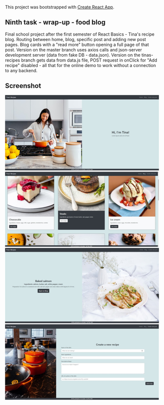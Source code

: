 This project was bootstrapped with [Create React App](https://github.com/facebook/create-react-app).

## Ninth task - wrap-up - food blog

Final school project after the first semester of React Basics - Tina's recipe blog.
Routing between home, blog, specific post and adding new post pages. Blog cards with a "read more" button opening a full page of that post.
Version on the master branch uses axios calls and json-server development server (data from fake DB - data.json). Version on the tinas-recipes branch gets data from data.js file, POST request in onClick for "Add recipe" disabled - all that for the online demo to work without a connection to any backend.

## Screenshot

![9_tinas_recipes_blog](./public/9_screenshot.png?raw=true)
